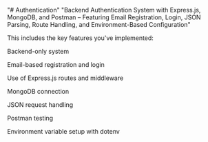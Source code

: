 "# Authentication" 
"Backend Authentication System with Express.js, MongoDB, and Postman – Featuring Email Registration, Login, JSON Parsing, Route Handling, and Environment-Based Configuration"

This includes the key features you've implemented:

Backend-only system

Email-based registration and login

Use of Express.js routes and middleware

MongoDB connection

JSON request handling

Postman testing

Environment variable setup with dotenv
